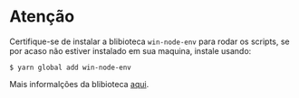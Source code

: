 # Atenção

Certifique-se de instalar a blibioteca `win-node-env` para rodar os scripts, se por acaso não estiver instalado em sua maquina, instale usando:

```
$ yarn global add win-node-env
```

Mais informalções da blibioteca [aqui](https://github.com/laggingreflex/win-node-env).
